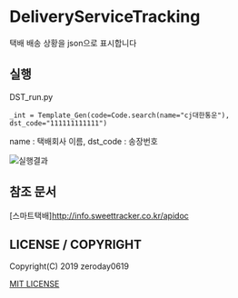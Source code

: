 # DeliveryServiceTracking
택배 배송 상황을 json으로 표시합니다

## 실행
DST_run.py
```python3
_int = Template_Gen(code=Code.search(name="cj대한통운"), dst_code="111111111111")
```
name : 택배회사 이름,
dst_code : 송장번호

![실행결과](https://github.com/zeroday0619/DeliveryServiceTracking/blob/master/image.png)

## 참조 문서
[스마트택배]http://info.sweettracker.co.kr/apidoc

## LICENSE / COPYRIGHT

Copyright(C) 2019 zeroday0619

[MIT LICENSE](https://github.com/zeroday0619/DeliveryServiceTracking/blob/master/LICENSE)
